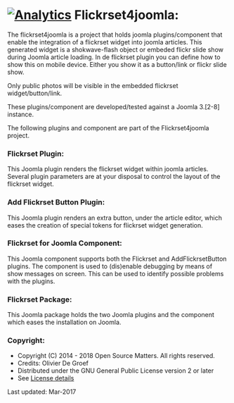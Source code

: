 [![Analytics](https://github.com/ogroef/flickrset4joomla/blob/master/flickrset4joomla/media/flickrset4joomla.gif)](https://github.com/ogroef/flickrset4joomla)
Flickrset4joomla:
=================

The flickrset4joomla is a project that holds joomla plugins/component that enable the integration of a flickrset widget into joomla articles. This generated widget is a shokwave-flash object or embeded flickr slide show during Joomla article loading. In de flickrset plugin you can define how to show this on mobile device.  Either you show it as a button/link or flickr slide show.

Only public photos will be visible in the embedded flickrset widget/button/link.

These plugins/component are developed/tested against a Joomla 3.[2-8] instance.

The following plugins and component are part of the Flickrset4joomla project.

### Flickrset Plugin: ###

This Joomla plugin renders the flickrset widget within joomla articles.  Several plugin parameters are at your disposal to control the layout of the flickrset widget.


### Add Flickrset Button Plugin: ###

This Joomla plugin renders an extra button, under the article editor, which eases the creation of special tokens for flickrset widget generation.

### Flickrset for Joomla Component: ###

This Joomla component supports both the Flickrset and AddFlickrsetButton plugins. The component is used to (dis)enable debugging by means of show messages on screen.  This can be used to identify possible problems with the plugins.


### Flickrset Package: ###

This Joomla package holds the two Joomla plugins and the component which eases the installation on Joomla.

### Copyright: ###
* Copyright (C) 2014 - 2018 Open Source Matters. All rights reserved.
* Credits: Olivier De Groef
* Distributed under the GNU General Public License version 2 or later
* See [License details](http://docs.joomla.org/Joomla_Licenses)


Last updated: Mar-2017
